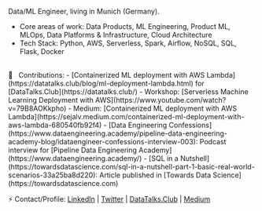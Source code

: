 Data/ML Engineer, living in Munich (Germany).
- Core areas of work: Data Products, ML Engineering, Product ML, MLOps, Data Platforms & Infrastructure, Cloud Architecture
- Tech Stack: Python, AWS, Serverless, Spark, Airflow, NoSQL, SQL, Flask, Docker

<br>
📢 &nbsp; Contributions:
- [Containerized ML deployment with AWS Lambda](https://datatalks.club/blog/ml-deployment-lambda.html) for [DataTalks.Club](https://datatalks.club/)
  - Workshop: [Serverless Machine Learning Deployment with AWS](https://www.youtube.com/watch?v=79B8AOKkpho)
  - Medium: [Containerized ML deployment with AWS Lambda](https://sejalv.medium.com/containerized-ml-deployment-with-aws-lambda-680540fb92f4)
- [Data Engineering Confessions](https://www.dataengineering.academy/pipeline-data-engineering-academy-blog/idataengineer-confessions-interview-003): Podcast interview for [Pipeline Data Engineering Academy](https://www.dataengineering.academy/)
- [SQL in a Nutshell](https://towardsdatascience.com/sql-in-a-nutshell-part-1-basic-real-world-scenarios-33a25ba8d220): Article published in [Towards Data Science](https://towardsdatascience.com)

⚡ Contact/Profile:
[LinkedIn](https://linkedin.com/in/vaidyasejal) | [Twitter](https://twitter.com/sejalv_) | [DataTalks.Club](https://datatalks.club/people/sejalvaidya.html) | [Medium](https://medium.com/@sejalv)
